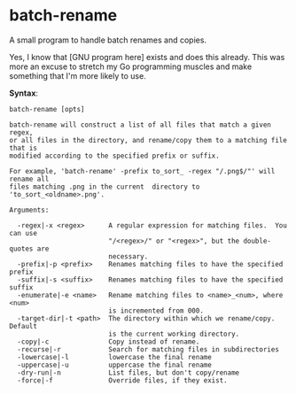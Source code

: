 batch-rename
============

A small program to handle batch renames and copies.

Yes, I know that [GNU program here] exists and does this already.  This was more
an excuse to stretch my Go programming muscles and make something that I'm more
likely to use.


**Syntax**:

    batch-rename [opts]

    batch-rename will construct a list of all files that match a given regex,
    or all files in the directory, and rename/copy them to a matching file that is
    modified according to the specified prefix or suffix.

    For example, 'batch-rename' -prefix to_sort_ -regex "/.png$/"' will rename all
    files matching .png in the current  directory to 'to_sort_<oldname>.png'.

    Arguments:

      -regex|-x <regex>      A regular expression for matching files.  You can use
                             "/<regex>/" or "<regex>", but the double-quotes are
                             necessary.
      -prefix|-p <prefix>    Renames matching files to have the specified prefix
      -suffix|-s <suffix>    Renames matching files to have the specified suffix
      -enumerate|-e <name>   Rename matching files to <name>_<num>, where <num>
                             is incremented from 000.
      -target-dir|-t <path>  The directory within which we rename/copy.  Default
                             is the current working directory.
      -copy|-c               Copy instead of rename.
      -recurse|-r            Search for matching files in subdirectories
      -lowercase|-l          lowercase the final rename
      -uppercase|-u          uppercase the final rename
      -dry-run|-n            List files, but don't copy/rename
      -force|-f              Override files, if they exist.

